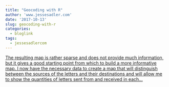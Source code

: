 ```yaml
---
title: "Geocoding with R"
author: 'www.jessesadler.com'
date: '2017-10-13'
slug: geocoding-with-r
categories:
  - bloglink
tags:
  - jessesadlercom
---
```


[The resulting map is rather sparse and does not provide much information, but it gives a good starting point from which to build a more informative map. I now have the necessary data to create a map that will distinguish between the sources of the letters and their destinations and will allow me to show the quantities of letters sent from and received in each...<click to read more>](https://jessesadler.com/post/geocoding-with-r/)

